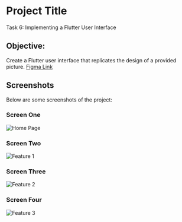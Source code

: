 # Project Title

Task 6: Implementing a Flutter User Interface

## Objective:

Create a Flutter user interface that replicates the design of a provided picture.
[Figma Link](https://www.figma.com/file/957Md2CrZ2B9KGjHy8RDcH/Internship?type=design&node-id=1%3A48&mode=design&t=dGzOJNr9pjkmYQog-1)

## Screenshots

Below are some screenshots of the project:

### Screen One

![Home Page](./images/screen_shot_1.jpg)

### Screen Two

![Feature 1](./images/screen_shot_2.jpg)

### Screen Three

![Feature 2](./images/screen_shot_3.jpg)

### Screen Four

![Feature 3](./images/screen_shot_4.jpg)

